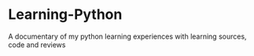 # Learning-Python
A documentary of my python learning experiences with learning sources, code and reviews
